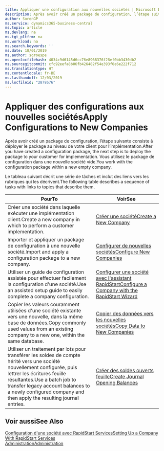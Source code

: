 ```yaml
---
title: Appliquer une configuration aux nouvelles sociétés | Microsoft Docs
description: Après avoir créé un package de configuration, l’étape suivante consiste à déployer le package au niveau de votre client pour l’implémentation. Vous utilisez la configuration avec une nouvelle société vide.
author: SorenGP
ms.service: dynamics365-business-central
ms.topic: article
ms.devlang: na
ms.tgt_pltfrm: na
ms.workload: na
ms.search.keywords: ''
ms.date: 10/01/2019
ms.author: sgroespe
ms.openlocfilehash: 4034c9d6145d6cc76e8968376f28ef0bb3430db2
ms.sourcegitcommit: cfc92eefa8b06fb426482f54e393f0e6e222f712
ms.translationtype: HT
ms.contentlocale: fr-BE
ms.lasthandoff: 12/03/2019
ms.locfileid: "2878676"
---
```

# <a name="apply-configurations-to-new-companies"></a><span data-ttu-id="5d336-104">Appliquer des configurations aux nouvelles sociétés</span><span class="sxs-lookup"><span data-stu-id="5d336-104">Apply Configurations to New Companies</span></span>
<span data-ttu-id="5d336-105">Après avoir créé un package de configuration, l’étape suivante consiste à déployer le package au niveau de votre client pour l’implémentation.</span><span class="sxs-lookup"><span data-stu-id="5d336-105">After you have created a configuration package, the next step is to deploy the package to your customer for implementation.</span></span> <span data-ttu-id="5d336-106">Vous utilisez le package de configuration dans une nouvelle société vide.</span><span class="sxs-lookup"><span data-stu-id="5d336-106">You work with the configuration package within a new empty company.</span></span>  

 <span data-ttu-id="5d336-107">Le tableau suivant décrit une série de tâches et inclut des liens vers les rubriques qui les décrivent.</span><span class="sxs-lookup"><span data-stu-id="5d336-107">The following table describes a sequence of tasks with links to topics that describe them.</span></span>

|<span data-ttu-id="5d336-108">**Pour**</span><span class="sxs-lookup"><span data-stu-id="5d336-108">**To**</span></span>|<span data-ttu-id="5d336-109">**Voir**</span><span class="sxs-lookup"><span data-stu-id="5d336-109">**See**</span></span>|  
|------------|-------------|  
|<span data-ttu-id="5d336-110">Créer une société dans laquelle exécuter une implémentation client.</span><span class="sxs-lookup"><span data-stu-id="5d336-110">Create a new company in which to perform a customer implementation.</span></span>|[<span data-ttu-id="5d336-111">Créer une société</span><span class="sxs-lookup"><span data-stu-id="5d336-111">Create a New Company</span></span>](admin-how-to-create-a-new-company.md)|  
|<span data-ttu-id="5d336-112">Importer et appliquer un package de configuration à une nouvelle société.</span><span class="sxs-lookup"><span data-stu-id="5d336-112">Import and apply a configuration package to a new company.</span></span>|[<span data-ttu-id="5d336-113">Configurer de nouvelles sociétés</span><span class="sxs-lookup"><span data-stu-id="5d336-113">Configure New Companies</span></span>](admin-how-to-configure-new-companies.md)|  
|<span data-ttu-id="5d336-114">Utiliser un guide de configuration assistée pour effectuer facilement la configuration d'une société.</span><span class="sxs-lookup"><span data-stu-id="5d336-114">Use an assisted setup guide to easily complete a company configuration.</span></span>|[<span data-ttu-id="5d336-115">Configurer une société avec l'assistant RapidStart</span><span class="sxs-lookup"><span data-stu-id="5d336-115">Configure a Company with the RapidStart Wizard</span></span>](admin-how-to-configure-a-company-with-the-rapidstart-wizard.md)|
|<span data-ttu-id="5d336-116">Copier les valeurs couramment utilisées d'une société existante vers une nouvelle, dans la même base de données.</span><span class="sxs-lookup"><span data-stu-id="5d336-116">Copy commonly used values from an existing company to a new one, within the same database.</span></span>|[<span data-ttu-id="5d336-117">Copier des données vers les nouvelles sociétés</span><span class="sxs-lookup"><span data-stu-id="5d336-117">Copy Data to New Companies</span></span>](admin-how-to-copy-data-to-new-companies.md)|  
|<span data-ttu-id="5d336-118">Utiliser un traitement par lots pour transférer les soldes de compte hérité vers une société nouvellement configurée, puis lettrer les écritures feuille résultantes.</span><span class="sxs-lookup"><span data-stu-id="5d336-118">Use a batch job to transfer legacy account balances to a newly configured company and then apply the resulting journal entries.</span></span>|[<span data-ttu-id="5d336-119">Créer des soldes ouverts feuille</span><span class="sxs-lookup"><span data-stu-id="5d336-119">Create Journal Opening Balances</span></span>](admin-how-to-create-journal-opening-balances.md)|  

## <a name="see-also"></a><span data-ttu-id="5d336-120">Voir aussi</span><span class="sxs-lookup"><span data-stu-id="5d336-120">See Also</span></span>  
[<span data-ttu-id="5d336-121">Configuration d'une société avec RapidStart Services</span><span class="sxs-lookup"><span data-stu-id="5d336-121">Setting Up a Company With RapidStart Services</span></span>](admin-set-up-a-company-with-rapidstart.md)  
[<span data-ttu-id="5d336-122">Administration</span><span class="sxs-lookup"><span data-stu-id="5d336-122">Administration</span></span>](admin-setup-and-administration.md)
